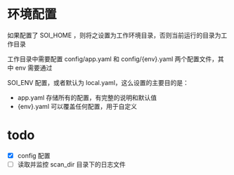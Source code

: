 # 环境配置

如果配置了 SOI_HOME ，则将之设置为工作环境目录，否则当前运行的目录为工作目录

工作目录中需要配置 config/app.yaml 和 config/{env}.yaml 两个配置文件，其中 env 需要通过

SOI_ENV 配置，或者默认为 local.yaml，这么设置的主要目的是：

- app.yaml 存储所有的配置，有完整的说明和默认值
- {env}.yaml 可以覆盖任何配置，用于自定义


# todo

- [x] config 配置
- [ ] 读取并监控 scan_dir 目录下的日志文件